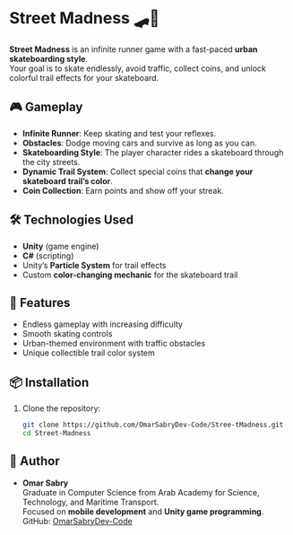 # Street Madness 🛹💨

**Street Madness** is an infinite runner game with a fast-paced **urban skateboarding style**.  
Your goal is to skate endlessly, avoid traffic, collect coins, and unlock colorful trail effects for your skateboard.  

## 🎮 Gameplay
- **Infinite Runner**: Keep skating and test your reflexes.
- **Obstacles**: Dodge moving cars and survive as long as you can.
- **Skateboarding Style**: The player character rides a skateboard through the city streets.
- **Dynamic Trail System**: Collect special coins that **change your skateboard trail’s color**.
- **Coin Collection**: Earn points and show off your streak.

## 🛠️ Technologies Used
- **Unity** (game engine)  
- **C#** (scripting)  
- Unity’s **Particle System** for trail effects  
- Custom **color-changing mechanic** for the skateboard trail  

## 🚀 Features
- Endless gameplay with increasing difficulty  
- Smooth skating controls  
- Urban-themed environment with traffic obstacles  
- Unique collectible trail color system  

## 📦 Installation
1. Clone the repository:  
   ```bash
   git clone https://github.com/OmarSabryDev-Code/Stree-tMadness.git
   cd Street-Madness

## 👤 Author
- **Omar Sabry**  
  Graduate in Computer Science from Arab Academy for Science, Technology, and Maritime Transport.  
  Focused on **mobile development** and **Unity game programming**.  
  GitHub: [OmarSabryDev-Code](https://github.com/OmarSabryDev-Code)
